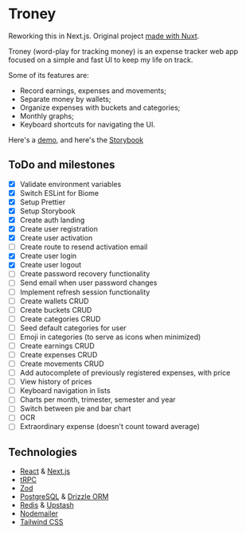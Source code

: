 # Troney

Reworking this in Next.js. Original project [made with Nuxt](https://github.com/brunobragaw8t/troney).

Troney (word-play for tracking money) is an expense tracker web app focused on a
simple and fast UI to keep my life on track.

Some of its features are:

- Record earnings, expenses and movements;
- Separate money by wallets;
- Organize expenses with buckets and categories;
- Monthly graphs;
- Keyboard shortcuts for navigating the UI.

Here's a [demo](https://troney.vercel.app/),
and here's the [Storybook](https://troney-storybook.vercel.app/)

## ToDo and milestones

- [x] Validate environment variables
- [x] Switch ESLint for Biome
- [x] Setup Prettier
- [x] Setup Storybook
- [x] Create auth landing
- [x] Create user registration
- [x] Create user activation
- [ ] Create route to resend activation email
- [x] Create user login
- [x] Create user logout
- [ ] Create password recovery functionality
- [ ] Send email when user password changes
- [ ] Implement refresh session functionality
- [ ] Create wallets CRUD
- [ ] Create buckets CRUD
- [ ] Create categories CRUD
- [ ] Seed default categories for user
- [ ] Emoji in categories (to serve as icons when minimized)
- [ ] Create earnings CRUD
- [ ] Create expenses CRUD
- [ ] Create movements CRUD
- [ ] Add autocomplete of previously registered expenses, with price
- [ ] View history of prices
- [ ] Keyboard navigation in lists
- [ ] Charts per month, trimester, semester and year
- [ ] Switch between pie and bar chart
- [ ] OCR
- [ ] Extraordinary expense (doesn't count toward average)

## Technologies

- [React](https://react.dev/) & [Next.js](https://nextjs.org/)
- [tRPC](https://trpc.io/)
- [Zod](https://zod.dev/)
- [PostgreSQL](https://www.postgresql.org/) & [Drizzle ORM](https://orm.drizzle.team/)
- [Redis](https://redis.io/) & [Upstash](https://upstash.com/)
- [Nodemailer](https://www.nodemailer.com/)
- [Tailwind CSS](https://tailwindcss.com/)
